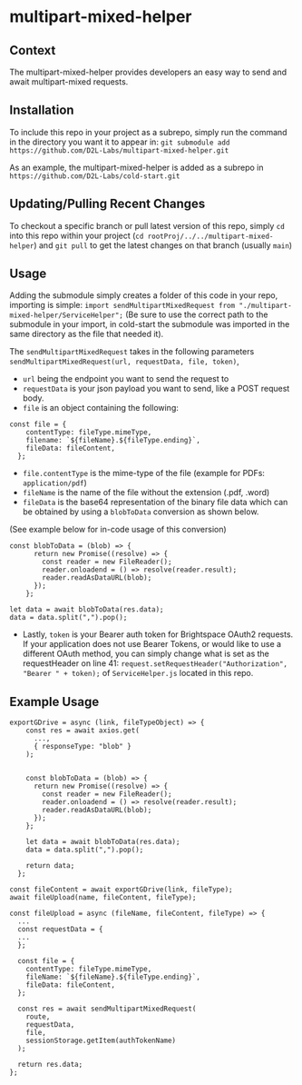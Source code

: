 # multipart-mixed-helper
## Context
The multipart-mixed-helper provides developers an easy way to send and await multipart-mixed requests.

## Installation
To include this repo in your project as a subrepo, simply run the command in the directory you want it to appear in: `git submodule add https://github.com/D2L-Labs/multipart-mixed-helper.git`

As an example, the multipart-mixed-helper is added as a subrepo in ``https://github.com/D2L-Labs/cold-start.git``

## Updating/Pulling Recent Changes
To checkout a specific branch or pull latest version of this repo, simply ``cd`` into this repo within your project (``cd rootProj/../../multipart-mixed-helper``) and ``git pull`` to get the latest changes on that branch (usually ``main``)

## Usage
Adding the submodule simply creates a folder of this code in your repo, importing is simple: ``import sendMultipartMixedRequest from "./multipart-mixed-helper/ServiceHelper";`` (Be sure to use the correct path to the submodule in your import, in cold-start the submodule was imported in the same directory as the file that needed it).

The ``sendMultipartMixedRequest`` takes in the following parameters ``sendMultipartMixedRequest(url, requestData, file, token)``, 
 -  ``url`` being the endpoint you want to send the request to
 -  ``requestData`` is your json payload you want to send, like a POST request body.
 -  ``file`` is an object containing the following:

```
const file = {
    contentType: fileType.mimeType,
    filename: `${fileName}.${fileType.ending}`,
    fileData: fileContent,
  };
```
 -  ``file.contentType`` is the mime-type of the file (example for PDFs: ``application/pdf``)
 -  ``fileName`` is the name of the file without the extension (.pdf, .word)
 -  ``fileData`` is the base64 representation of the binary file data which can be obtained by using a ``blobToData`` conversion as shown below.

(See example below for in-code usage of this conversion)
```
const blobToData = (blob) => {
      return new Promise((resolve) => {
        const reader = new FileReader();
        reader.onloadend = () => resolve(reader.result);
        reader.readAsDataURL(blob);
      });
    };
    
let data = await blobToData(res.data);
data = data.split(",").pop();
```
 - Lastly, ``token`` is your Bearer auth token for Brightspace OAuth2 requests. If your application does not use Bearer Tokens, or would like to use a different OAuth method, you can simply change what is set as the requestHeader on line 41: ``request.setRequestHeader("Authorization", "Bearer " + token);`` of ``ServiceHelper.js`` located in this repo. 

## Example Usage
```
exportGDrive = async (link, fileTypeObject) => {
    const res = await axios.get(
      ...,
      { responseType: "blob" }
    );


    const blobToData = (blob) => {
      return new Promise((resolve) => {
        const reader = new FileReader();
        reader.onloadend = () => resolve(reader.result);
        reader.readAsDataURL(blob);
      });
    };

    let data = await blobToData(res.data);
    data = data.split(",").pop();

    return data;
  };
```

```
const fileContent = await exportGDrive(link, fileType);
await fileUpload(name, fileContent, fileType);
```

```
const fileUpload = async (fileName, fileContent, fileType) => {
  ...
  const requestData = {
  ...
  };

  const file = {
    contentType: fileType.mimeType,
    fileName: `${fileName}.${fileType.ending}`,
    fileData: fileContent,
  };

  const res = await sendMultipartMixedRequest(
    route,
    requestData,
    file,
    sessionStorage.getItem(authTokenName)
  );

  return res.data;
};
```
